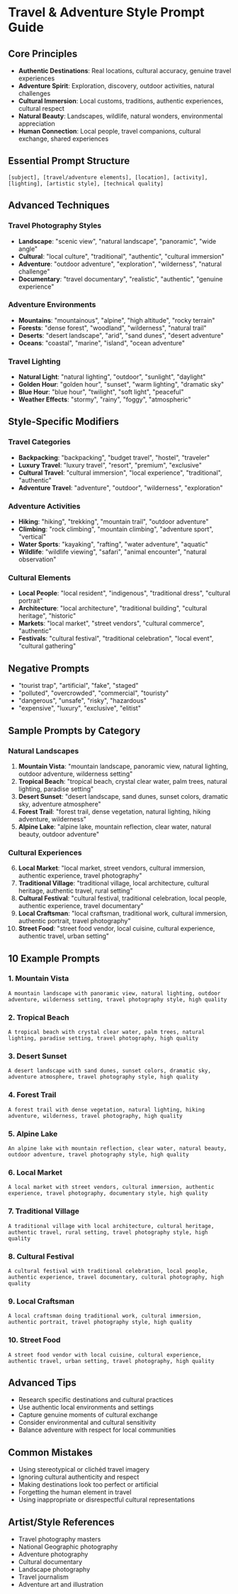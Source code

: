 # Travel & Adventure Style Prompt Guide

## Core Principles

- **Authentic Destinations**: Real locations, cultural accuracy, genuine travel experiences
- **Adventure Spirit**: Exploration, discovery, outdoor activities, natural challenges
- **Cultural Immersion**: Local customs, traditions, authentic experiences, cultural respect
- **Natural Beauty**: Landscapes, wildlife, natural wonders, environmental appreciation
- **Human Connection**: Local people, travel companions, cultural exchange, shared experiences

## Essential Prompt Structure

```
[subject], [travel/adventure elements], [location], [activity], [lighting], [artistic style], [technical quality]
```

## Advanced Techniques

### Travel Photography Styles

- **Landscape**: "scenic view", "natural landscape", "panoramic", "wide angle"
- **Cultural**: "local culture", "traditional", "authentic", "cultural immersion"
- **Adventure**: "outdoor adventure", "exploration", "wilderness", "natural challenge"
- **Documentary**: "travel documentary", "realistic", "authentic", "genuine experience"

### Adventure Environments

- **Mountains**: "mountainous", "alpine", "high altitude", "rocky terrain"
- **Forests**: "dense forest", "woodland", "wilderness", "natural trail"
- **Deserts**: "desert landscape", "arid", "sand dunes", "desert adventure"
- **Oceans**: "coastal", "marine", "island", "ocean adventure"

### Travel Lighting

- **Natural Light**: "natural lighting", "outdoor", "sunlight", "daylight"
- **Golden Hour**: "golden hour", "sunset", "warm lighting", "dramatic sky"
- **Blue Hour**: "blue hour", "twilight", "soft light", "peaceful"
- **Weather Effects**: "stormy", "rainy", "foggy", "atmospheric"

## Style-Specific Modifiers

### Travel Categories

- **Backpacking**: "backpacking", "budget travel", "hostel", "traveler"
- **Luxury Travel**: "luxury travel", "resort", "premium", "exclusive"
- **Cultural Travel**: "cultural immersion", "local experience", "traditional", "authentic"
- **Adventure Travel**: "adventure", "outdoor", "wilderness", "exploration"

### Adventure Activities

- **Hiking**: "hiking", "trekking", "mountain trail", "outdoor adventure"
- **Climbing**: "rock climbing", "mountain climbing", "adventure sport", "vertical"
- **Water Sports**: "kayaking", "rafting", "water adventure", "aquatic"
- **Wildlife**: "wildlife viewing", "safari", "animal encounter", "natural observation"

### Cultural Elements

- **Local People**: "local resident", "indigenous", "traditional dress", "cultural portrait"
- **Architecture**: "local architecture", "traditional building", "cultural heritage", "historic"
- **Markets**: "local market", "street vendors", "cultural commerce", "authentic"
- **Festivals**: "cultural festival", "traditional celebration", "local event", "cultural gathering"

## Negative Prompts

- "tourist trap", "artificial", "fake", "staged"
- "polluted", "overcrowded", "commercial", "touristy"
- "dangerous", "unsafe", "risky", "hazardous"
- "expensive", "luxury", "exclusive", "elitist"

## Sample Prompts by Category

### Natural Landscapes

1. **Mountain Vista**: "mountain landscape, panoramic view, natural lighting, outdoor adventure, wilderness setting"
2. **Tropical Beach**: "tropical beach, crystal clear water, palm trees, natural lighting, paradise setting"
3. **Desert Sunset**: "desert landscape, sand dunes, sunset colors, dramatic sky, adventure atmosphere"
4. **Forest Trail**: "forest trail, dense vegetation, natural lighting, hiking adventure, wilderness"
5. **Alpine Lake**: "alpine lake, mountain reflection, clear water, natural beauty, outdoor adventure"

### Cultural Experiences

6. **Local Market**: "local market, street vendors, cultural immersion, authentic experience, travel photography"
7. **Traditional Village**: "traditional village, local architecture, cultural heritage, authentic travel, rural setting"
8. **Cultural Festival**: "cultural festival, traditional celebration, local people, authentic experience, travel documentary"
9. **Local Craftsman**: "local craftsman, traditional work, cultural immersion, authentic portrait, travel photography"
10. **Street Food**: "street food vendor, local cuisine, cultural experience, authentic travel, urban setting"

## 10 Example Prompts

### 1. Mountain Vista

```
A mountain landscape with panoramic view, natural lighting, outdoor adventure, wilderness setting, travel photography style, high quality
```

### 2. Tropical Beach

```
A tropical beach with crystal clear water, palm trees, natural lighting, paradise setting, travel photography, high quality
```

### 3. Desert Sunset

```
A desert landscape with sand dunes, sunset colors, dramatic sky, adventure atmosphere, travel photography style, high quality
```

### 4. Forest Trail

```
A forest trail with dense vegetation, natural lighting, hiking adventure, wilderness, travel photography, high quality
```

### 5. Alpine Lake

```
An alpine lake with mountain reflection, clear water, natural beauty, outdoor adventure, travel photography style, high quality
```

### 6. Local Market

```
A local market with street vendors, cultural immersion, authentic experience, travel photography, documentary style, high quality
```

### 7. Traditional Village

```
A traditional village with local architecture, cultural heritage, authentic travel, rural setting, travel photography style, high quality
```

### 8. Cultural Festival

```
A cultural festival with traditional celebration, local people, authentic experience, travel documentary, cultural photography, high quality
```

### 9. Local Craftsman

```
A local craftsman doing traditional work, cultural immersion, authentic portrait, travel photography style, high quality
```

### 10. Street Food

```
A street food vendor with local cuisine, cultural experience, authentic travel, urban setting, travel photography, high quality
```

## Advanced Tips

- Research specific destinations and cultural practices
- Use authentic local environments and settings
- Capture genuine moments of cultural exchange
- Consider environmental and cultural sensitivity
- Balance adventure with respect for local communities

## Common Mistakes

- Using stereotypical or clichéd travel imagery
- Ignoring cultural authenticity and respect
- Making destinations look too perfect or artificial
- Forgetting the human element in travel
- Using inappropriate or disrespectful cultural representations

## Artist/Style References

- Travel photography masters
- National Geographic photography
- Adventure photography
- Cultural documentary
- Landscape photography
- Travel journalism
- Adventure art and illustration
